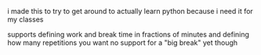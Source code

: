 i made this to try to get around to actually learn python because i need it for my classes

supports defining work and break time in fractions of minutes and defining how many repetitions you want 
no support for a "big break" yet though
